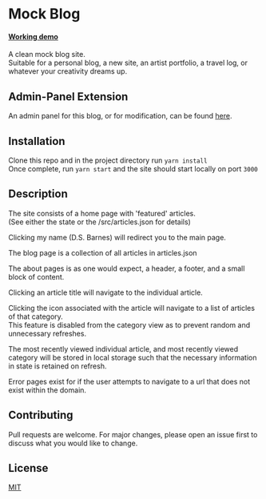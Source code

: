 # Mock Blog
#### [Working demo](https://dsbarnes.github.io/mock-blog/)

A clean mock blog site.  
Suitable for a personal blog, a new site, an artist portfolio, a travel log, or whatever your creativity dreams up.


## Admin-Panel Extension
An admin panel for this blog, or for modification, can be found [here](https://github.com/dsbarnes/Admin-Panel).


## Installation

Clone this repo and in the project directory run `yarn install`  
Once complete, run `yarn start` and the site should start locally on port `3000`


## Description
The site consists of a home page with 'featured' articles.  
(See either the state or the /src/articles.json for details)  

Clicking my name (D.S. Barnes) will redirect you to the main page.  

The blog page is a collection of all articles in articles.json  

The about pages is as one would expect, a header, a footer, and a small block of content.  

Clicking an article title will navigate to the individual article.  

Clicking the icon associated with the article will navigate to a list of articles of that category.  
This feature is disabled from the category view as to prevent random and unnecessary refreshes.

The most recently viewed individual article, and most recently viewed category will be stored in local storage
such that the necessary information in state is retained on refresh.  

Error pages exist for if the user attempts to navigate to a url that does not exist within the domain.  


## Contributing
Pull requests are welcome. For major changes, please open an issue first to discuss what you would like to change.


## License
[MIT](https://choosealicense.com/licenses/mit/)
